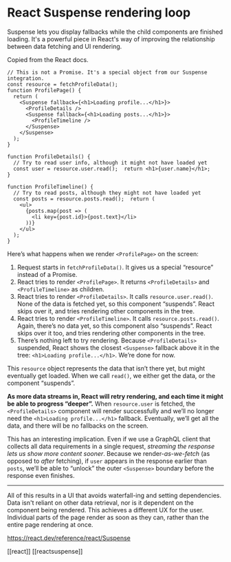 # React Suspense rendering loop

Suspense lets you display fallbacks while the child components are finished loading. It's a powerful piece in React's way of improving the relationship between data fetching and UI rendering.

Copied from the React docs.

```tsx
// This is not a Promise. It's a special object from our Suspense integration.
const resource = fetchProfileData();
function ProfilePage() {
  return (
    <Suspense fallback={<h1>Loading profile...</h1>}>
      <ProfileDetails />
      <Suspense fallback={<h1>Loading posts...</h1>}>
        <ProfileTimeline />
      </Suspense>
    </Suspense>
  );
}

function ProfileDetails() {
  // Try to read user info, although it might not have loaded yet
  const user = resource.user.read();  return <h1>{user.name}</h1>;
}

function ProfileTimeline() {
  // Try to read posts, although they might not have loaded yet
  const posts = resource.posts.read();  return (
    <ul>
      {posts.map(post => (
        <li key={post.id}>{post.text}</li>
      ))}
    </ul>
  );
}
```


Here’s what happens when we render `<ProfilePage>` on the screen:

1. Request starts in `fetchProfileData()`. It gives us a special “resource” instead of a Promise.
2. React tries to render `<ProfilePage>`. It returns `<ProfileDetails>` and `<ProfileTimeline>` as children.
3. React tries to render `<ProfileDetails>`. It calls `resource.user.read()`. None of the data is fetched yet, so this component “suspends”. React skips over it, and tries rendering other components in the tree.
4. React tries to render `<ProfileTimeline>`. It calls `resource.posts.read()`. Again, there’s no data yet, so this component also “suspends”. React skips over it too, and tries rendering other components in the tree.
5. There’s nothing left to try rendering. Because `<ProfileDetails>` suspended, React shows the closest `<Suspense>` fallback above it in the tree: `<h1>Loading profile...</h1>`. We’re done for now.

This `resource` object represents the data that isn’t there yet, but might eventually get loaded. When we call `read()`, we either get the data, or the component “suspends”.

**As more data streams in, React will retry rendering, and each time it might be able to progress “deeper”.** When `resource.user` is fetched, the `<ProfileDetails>` component will render successfully and we’ll no longer need the `<h1>Loading profile...</h1>` fallback. Eventually, we’ll get all the data, and there will be no fallbacks on the screen.

This has an interesting implication. Even if we use a GraphQL client that collects all data requirements in a single request, _streaming the response lets us show more content sooner_. Because we render-_as-we-fetch_ (as opposed to _after_ fetching), if `user` appears in the response earlier than `posts`, we’ll be able to “unlock” the outer `<Suspense>` boundary before the response even finishes.

---

All of this results in a UI that avoids waterfall-ing and setting dependencies. Data isn't reliant on other data retrieval, nor is it dependent on the component being rendered. This achieves a different UX for the user. Individual parts of the page render as soon as they can, rather than the entire page rendering at once.

https://react.dev/reference/react/Suspense

[[react]]
[[reactsuspense]]